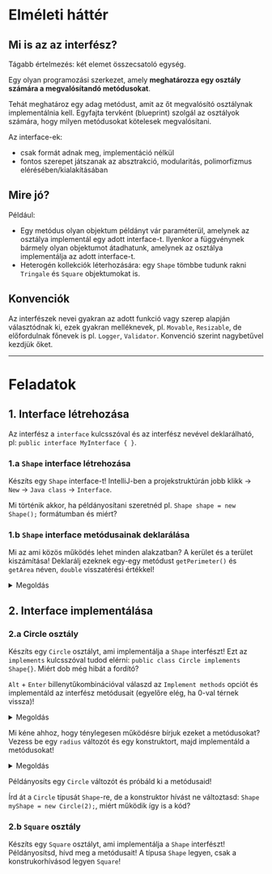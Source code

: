 # Elméleti háttér

## Mi is az az interfész?
Tágabb értelmezés: két elemet összecsatoló egység.

Egy olyan programozási szerkezet, amely **meghatározza egy osztály számára a megvalósítandó metódusokat**.

Tehát meghatároz egy adag metódust, amit az őt 
megvalósító osztálynak implementálnia kell.
Egyfajta tervként (blueprint) szolgál az osztályok számára,
hogy milyen metódusokat kötelesek megvalósítani.

Az interface-ek:
- csak formát adnak meg, implementáció nélkül
- fontos szerepet játszanak az absztrakció, modularitás, polimorfizmus
elérésében/kialakításában

## Mire jó? 
Például:
- Egy metódus olyan objektum példányt vár paraméterül,
amelynek az osztálya implementál egy adott interface-t. Ilyenkor
a függvénynek bármely olyan objektumot átadhatunk, amelynek
az osztálya implementálja az adott interface-t.
- Heterogén kollekciók léterhozására: egy `Shape` tömbbe tudunk rakni
`Tringale` és `Square` objektumokat is.

## Konvenciók
Az interfészek nevei gyakran az adott funkció vagy szerep alapján választódnak ki, ezek gyakran
melléknevek, pl. `Movable`, `Resizable`, de előfordulnak főnevek is pl. `Logger`, `Validator`.
Konvenció szerint nagybetűvel kezdjük őket.

***
# Feladatok

## 1. Interface létrehozása
Az interfész a `interface` kulcsszóval és az interfész nevével deklarálható, pl:
`public interface MyInterface { }`.

### 1.a `Shape` interface létrehozása
Készíts egy `Shape` interface-t!
IntelliJ-ben a projekstruktúrán jobb klikk &rarr; `New` &rarr; `Java class` &rarr; `Interface`.

Mi történik akkor, ha példányosítani szeretnéd pl. `Shape shape = new Shape();`
formátumban és miért?

### 1.b `Shape` interface metódusainak deklarálása
Mi az ami közös működés lehet minden alakzatban? A kerület és a terület kiszámítása!
Deklarálj ezeknek egy-egy metódust `getPerimeter()` és `getArea` néven, `double` visszatérési értékkel!
<details><summary>Megoldás</summary><pre>
public interface Shape {
    double getPerimeter();
    double getArea();
}
</pre></details>

## 2. Interface implementálása

### 2.a Circle osztály
Készíts egy `Circle` osztályt, ami implementálja a `Shape` interfészt!
Ezt az `implements` kulcsszóval tudod elérni: `public class Circle implements Shape{}`.
Miért dob még hibát a fordító?

`Alt` + `Enter` billenytűkombinációval válaszd az `Implement methods`
opciót és implementáld az interfész metódusait (egyelőre elég, ha 0-val térnek vissza)!

<details><summary>Megoldás</summary><pre>
public class Circle implements Shape {

    @Override
    public double getPerimeter() {
        return 0;
    }

    @Override
    public double getArea() {
        return 0;
    }
}
</pre></details>

Mi kéne ahhoz, hogy ténylegesen működésre bírjuk ezeket a metódusokat? Vezess be egy `radius` változót
és egy konstruktort, majd implementáld a metódusokat!

<details><summary>Megoldás</summary><pre>
public class Circle implements Shape {

    private double radius;

    public Circle(double radius) {
        this.radius = radius;
    }

    @Override
    public double getPerimeter() {
        return 2 * radius * Math.PI ;
    }

    @Override
    public double getArea() {
        return radius * radius * Math.PI;
    }
}
</pre></details>

Példányosíts egy `Circle` változót és próbáld ki a metódusaid!

Írd át a `Circle` típusát `Shape`-re, de a konstruktor hívást ne változtasd:
`Shape myShape = new Circle(2);`, miért működik így is a kód?

### 2.b `Square` osztály
Készíts egy `Square` osztályt, ami implementálja a `Shape` interfészt! Példányosítsd,
hívd meg a metódusait! A típusa `Shape` legyen, csak a konstrukorhívásod legyen `Square`!